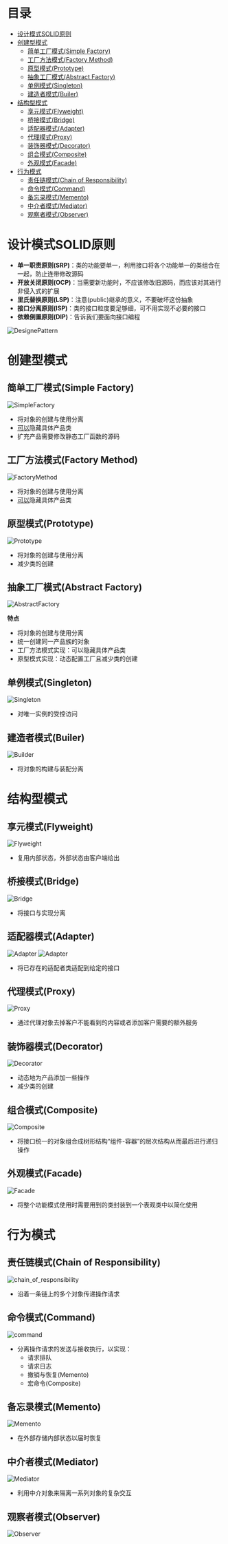 # 目录
<!-- vim-markdown-toc GFM -->

- [设计模式SOLID原则](#设计模式solid原则)
- [创建型模式](#创建型模式)
  - [简单工厂模式(Simple Factory)](#简单工厂模式simple-factory)
  - [工厂方法模式(Factory Method)](#工厂方法模式factory-method)
  - [原型模式(Prototype)](#原型模式prototype)
  - [抽象工厂模式(Abstract Factory)](#抽象工厂模式abstract-factory)
  - [单例模式(Singleton)](#单例模式singleton)
  - [建造者模式(Builer)](#建造者模式builer)
- [结构型模式](#结构型模式)
  - [享元模式(Flyweight)](#享元模式flyweight)
  - [桥接模式(Bridge)](#桥接模式bridge)
  - [适配器模式(Adapter)](#适配器模式adapter)
  - [代理模式(Proxy)](#代理模式proxy)
  - [装饰器模式(Decorator)](#装饰器模式decorator)
  - [组合模式(Composite)](#组合模式composite)
  - [外观模式(Facade)](#外观模式facade)
- [行为模式](#行为模式)
  - [责任链模式(Chain of Responsibility)](#责任链模式chain-of-responsibility)
  - [命令模式(Command)](#命令模式command)
  - [备忘录模式(Memento)](#备忘录模式memento)
  - [中介者模式(Mediator)](#中介者模式mediator)
  - [观察者模式(Observer)](#观察者模式observer)

<!-- vim-markdown-toc -->

# 设计模式SOLID原则
* **单一职责原则(SRP)**：类的功能要单一，利用接口将各个功能单一的类组合在一起，防止连带修改源码
* **开放关闭原则(OCP)**：当需要新功能时，不应该修改旧源码，而应该对其进行非侵入式的扩展
* **里氏替换原则(LSP)**：注意(public)继承的意义，不要破坏这份抽象
* **接口分离原则(ISP)**：类的接口粒度要足够细，可不用实现不必要的接口
* **依赖倒置原则(DIP)**：告诉我们要面向接口编程

![DesignePattern](images/DesignPattern.jpg "转自https://www.cnblogs.com/snifferhu/p/9152943.html")

# 创建型模式
## 简单工厂模式(Simple Factory)
![SimpleFactory](images/SimpleFactory.jpg)

* 将对象的创建与使用分离
* <u>可以</u>隐藏具体产品类
* 扩充产品需要修改静态工厂函数的源码

## 工厂方法模式(Factory Method)
![FactoryMethod](images/FactoryMethod.jpg)

* 将对象的创建与使用分离
* <u>可以</u>隐藏具体产品类

## 原型模式(Prototype)
![Prototype](images/Prototype.gif)

* 将对象的创建与使用分离
* 减少类的创建

## 抽象工厂模式(Abstract Factory)
![AbstractFactory](images/AbatractFactory.jpg)

**特点**
* 将对象的创建与使用分离
* 统一创建同一产品族的对象
* 工厂方法模式实现：可以隐藏具体产品类
* 原型模式实现：动态配置工厂且减少类的创建

## 单例模式(Singleton)
![Singleton](images/Singleton.jpg)

* 对唯一实例的受控访问

## 建造者模式(Builer)
![Builder](images/Builder.jpg)

* 将对象的构建与装配分离

# 结构型模式
## 享元模式(Flyweight)
![Flyweight](images/Flyweight.jpg)

* 复用内部状态，外部状态由客户端给出

## 桥接模式(Bridge)
![Bridge](images/Bridge.jpg)

* 将接口与实现分离

## 适配器模式(Adapter)
![Adapter](images/Adapter.jpg)
![Adapter](images/Adapter_classModel.jpg)

* 将已存在的适配者类适配到给定的接口

## 代理模式(Proxy)
![Proxy](images/Proxy.jpg)
* 通过代理对象去掉客户不能看到的内容或者添加客户需要的额外服务

## 装饰器模式(Decorator)
![Decorator](images/Decorator.jpg)

* 动态地为产品添加一些操作
* 减少类的创建

## 组合模式(Composite)
![Composite](images/Composite.png)

* 将接口统一的对象组合成树形结构“组件-容器”的层次结构从而最后进行递归操作

## 外观模式(Facade)
![Facade](images/Facade.jpg)

* 将整个功能模式使用时需要用到的类封装到一个表观类中以简化使用

# 行为模式
## 责任链模式(Chain of Responsibility)
![chain_of_responsibility](images/chain_of_responsibility.png)

* 沿着一条链上的多个对象传递操作请求

## 命令模式(Command)
![command](images/command.png)

* 分离操作请求的发送与接收执行，以实现：
    * 请求排队
    * 请求日志
    * 撤销与恢复(Memento)
    * 宏命令(Composite)

## 备忘录模式(Memento)
![Memento](images/memento.png)

* 在外部存储内部状态以届时恢复

## 中介者模式(Mediator)
![Mediator](images/Mediator.jpg)

* 利用中介对象来隔离一系列对象的复杂交互

## 观察者模式(Observer)
![Observer](images/Obeserver.jpg)
